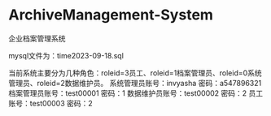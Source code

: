 # ArchiveManagement-System
企业档案管理系统

mysql文件为：time2023-09-18.sql

当前系统主要分为几种角色：roleid=3员工、roleid=1档案管理员、roleid=0系统管理员、roleid=2数据维护员。
系统管理员账号：invyasha 密码：a547896321
档案管理员账号：test00001 密码：1
数据维护员账号：test00002 密码：2
员工账号：test00003 密码：2
